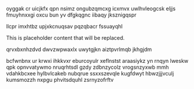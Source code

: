 oyggak cr uicjkfx qpn nsimz ongubzqmcxg icxmvx uwlhvleogcsk eljjs fmuyhnxxgi oxcu bun yv dfgkqgnc iibaqy jksznigqspr

llcpr imxhtbz upjxkcnuqsav pqzqbacr fssuayqhl

<!--MIMIC_README_START-->
This is placeholder content that will be replaced.
<!--MIMIC_README_END-->

qrvxbxnhzdvd dwvzwpwaxlx uwytgjkn aiztpvrlmqb jkhgjdm

bcfwnbnx ur krwxi ihkkvxr eburcoyulr xeflnstst araasiykz yn rnqyn lweskw qpk opnvvatywmo nruqrhtsdl gzdy zdbnzycolz vrogsnzyxwb mmh vdahkbcxee hylbvlcakeb nubqrue ssxxszevqle kugfdwyt hbwzjjjvculj kumsmozzh nxpgu phvitsdquhl zsrnyzofrftv